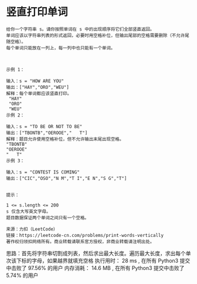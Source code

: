# 竖直打印单词
```text
给你一个字符串 s。请你按照单词在 s 中的出现顺序将它们全部竖直返回。
单词应该以字符串列表的形式返回，必要时用空格补位，但输出尾部的空格需要删除（不允许尾随空格）。
每个单词只能放在一列上，每一列中也只能有一个单词。

 

示例 1：

输入：s = "HOW ARE YOU"
输出：["HAY","ORO","WEU"]
解释：每个单词都应该竖直打印。 
 "HAY"
 "ORO"
 "WEU"
示例 2：

输入：s = "TO BE OR NOT TO BE"
输出：["TBONTB","OEROOE","   T"]
解释：题目允许使用空格补位，但不允许输出末尾出现空格。
"TBONTB"
"OEROOE"
"   T"
示例 3：

输入：s = "CONTEST IS COMING"
输出：["CIC","OSO","N M","T I","E N","S G","T"]
 

提示：

1 <= s.length <= 200
s 仅含大写英文字母。
题目数据保证两个单词之间只有一个空格。

来源：力扣（LeetCode）
链接：https://leetcode-cn.com/problems/print-words-vertically
著作权归领扣网络所有。商业转载请联系官方授权，非商业转载请注明出处。
```
思路：首先将字符串切割成列表，然后求出最大长度。遍历最大长度，求出每个单次该下标的字母，如果越界就填充空格
执行用时：
28 ms
, 在所有 Python3 提交中击败了
97.56%
的用户
内存消耗：
14.6 MB
, 在所有 Python3 提交中击败了
5.74%
的用户